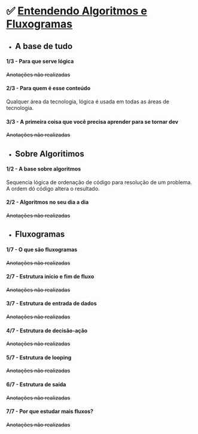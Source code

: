 # ✅ <u>Entendendo Algoritmos e Fluxogramas</u>
* ## A base de tudo

#### 1/3 - Para que serve lógica

~~Anotações não realizadas~~

#### 2/3 - Para quem é esse conteúdo

Qualquer área da tecnologia, lógica é usada em todas as áreas de tecnologia.

#### 3/3 - A primeira coisa que você precisa aprender para se tornar dev

~~Anotações não realizadas~~

* ## Sobre Algoritimos

#### 1/2 - A base sobre algoritmos

Sequencia lógica de ordenação de código para resolução de um problema. A ordem dó código altera o resultado.

#### 2/2 - Algoritmos no seu dia a dia

~~Anotações não realizadas~~

* ## Fluxogramas

#### 1/7 - O que são fluxogramas

~~Anotações não realizadas~~

#### 2/7 - Estrutura início e fim de fluxo

~~Anotações não realizadas~~

#### 3/7 - Estrutura de entrada de dados

~~Anotações não realizadas~~

#### 4/7 - Estrutura de decisão-ação

~~Anotações não realizadas~~

#### 5/7 - Estrutura de looping

~~Anotações não realizadas~~

#### 6/7 - Estrutura de saída

~~Anotações não realizadas~~

#### 7/7 - Por que estudar mais fluxos?

~~Anotações não realizadas~~